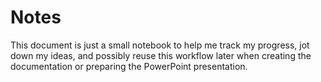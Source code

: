 # Notes

This document is just a small notebook to help me track my progress, jot down my ideas, and possibly reuse this workflow later when creating the
documentation or preparing the PowerPoint presentation.
